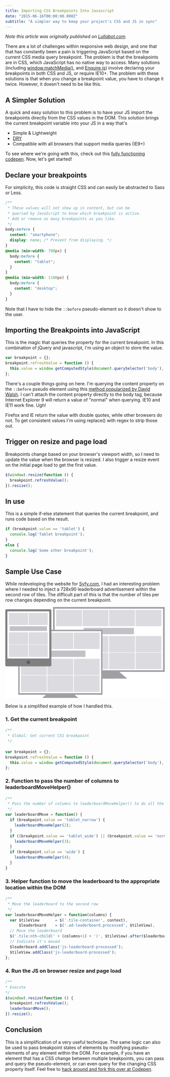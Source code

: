 ```yaml
---
title: Importing CSS Breakpoints Into Javascript
date: "2015-06-16T00:00:00.000Z"
subtitle: "A simpler way to keep your project's CSS and JS in sync"
---
```


*Note this article was originally published on [Lullabot.com](https://www.lullabot.com/articles/importing-css-breakpoints-into-javascript).*

There are a lot of challenges within responsive web design, and one that that has constantly been a pain is triggering JavaScript based on the current CSS media query breakpoint. The problem is that the breakpoints are in CSS, which JavaScript has no native way to access. Many solutions (including [window.matchMedia()](https://developer.mozilla.org/en-US/docs/Web/API/Window/matchMedia), and [Enquire.js](http://wicky.nillia.ms/enquire.js/)) involve declaring your breakpoints in both CSS and JS, or require IE10+. The problem with these solutions is that when you change a breakpoint value, you have to change it twice. However, it doesn't need to be like this.

## A Simpler Solution

A quick and easy solution to this problem is to have your JS import the breakpoints directly from the CSS values in the DOM. This solution brings the current breakpoint variable into your JS in a way that's

* Simple & Lightweight
* [DRY](http://en.wikipedia.org/wiki/Don%27t_repeat_yourself)
* Compatible with all browsers that support media queries (IE9+)

To see where we're going with this, check out this [fully functioning codepen](http://codepen.io/mherchel/pen/gbygBd). Now, let's get started!

## Declare your breakpoints

For simplicity, this code is straight CSS and can easily be abstracted to Sass or Less.

```css
/**
 * These values will not show up in content, but can be 
 * queried by JavaScript to know which breakpoint is active.
 * Add or remove as many breakpoints as you like.
 */
body:before {
  content: "smartphone";
  display: none; /* Prevent from displaying. */
}
@media (min-width: 700px) {
  body:before {
    content: "tablet";
  }
}
@media (min-width: 1100px) {
  body:before {
    content: "desktop";
  }
}
```

Note that I have to hide the `::before` pseudo-element so it doesn't show to the user.

## Importing the Breakpoints into JavaScript

This is the magic that queries the property for the current breakpoint. In this combination of jQuery and javascript, I'm using an object to store the value.

```js
var breakpoint = {};
breakpoint.refreshValue = function () {
  this.value = window.getComputedStyle(document.querySelector('body'), ':before').getPropertyValue('content').replace(/\"/g, '');
};
```

There's a couple things going on here. I'm querying the content property on the `::before` pseudo element using this [method popularized by David Walsh](http://davidwalsh.name/pseudo-element). I can't attach the content property directly to the body tag, because Internet Explorer 9 will return a value of "normal" when querying. IE10 and IE11 work fine. Ugh!

Firefox and IE return the value with double quotes, while other browsers do not. To get consistent values I'm using replace() with regex to strip those out.

## Trigger on resize and page load

Breakpoints change based on your browser's viewport width, so I need to update the value when the browser is resized. I also trigger a resize event on the initial page load to get the first value.

```js
$(window).resize(function () {
  breakpoint.refreshValue();
}).resize();
```

## In use

This is a simple if-else statement that queries the current breakpoint, and runs code based on the result.

```js
if (breakpoint.value == 'tablet') {
  console.log('Tablet breakpoint');
}
else {
  console.log('Some other breakpoint');
}
```

## Sample Use Case

While redeveloping the website for [Syfy.com](http://www.syfy.com/), I had an interesting problem where I needed to inject a 728x90 leaderboard advertisement within the second row of tiles. The difficult part of this is that the number of tiles per row changes depending on the current breakpoint.

![Sample use case](./breakpoint-tiles.png)

Below is a simplified example of how I handled this.

### 1. Get the current breakpoint

```js
/**
 * Global: Get current CSS breakpoint
 */
 
var breakpoint = {};
breakpoint.refreshValue = function () {
  this.value = window.getComputedStyle(document.querySelector('body'), ':before').getPropertyValue('content').replace(/\"/g, '');
};
```

### 2. Function to pass the number of columns to leaderboardMoveHelper()

```js
/**
 * Pass the number of columns to leaderboardMoveHelper() to do all the work
 */
var leaderboardMove = function() {
  if (breakpoint.value == 'tablet_narrow') {
    leaderboardMoveHelper(2);
  }
  if ((breakpoint.value == 'tablet_wide') || (breakpoint.value == 'normal')) {
    leaderboardMoveHelper(3);
  }
  if (breakpoint.value == 'wide') {
    leaderboardMoveHelper(4);
  }
}
```

### 3. Helper function to move the leaderboard to the appropriate location within the DOM

```js
/**
 * Move the leaderboard to the second row
 */
var leaderboardMoveHelper = function(columns) {
  var $tileView       = $('.tile-container', context),
      $leaderboard    = $('.ad-leaderboard.processed', $tileView),
  // Move the leaderboard
  $('.tile:nth-child(' + (columns+1) + ')', $tileView).after($leaderboard);
  // Indicate it's moved
  $leaderboard.addClass('js-leaderboard-processed');
  $tileView.addClass('js-leaderboard-processed');
};
```

### 4. Run the JS on browser resize and page load

```js
/**
* Execute
*/
$(window).resize(function () {
  breakpoint.refreshValue();
  leaderboardMove();
}).resize();
```

## Conclusion

This is a simplification of a very useful technique. The same logic can also be used to pass breakpoint states of elements by modifying pseudo-elements of any element within the DOM. For example, if you have an element that has a CSS change between multiple breakpoints, you can pass and query the pseudo-element, or can even query for the changing CSS property itself. Feel free to [hack around and fork this over at Codepen](http://codepen.io/mherchel/pen/gbygBd).